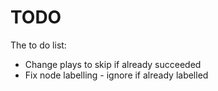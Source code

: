 # TODO
The to do list:

* Change plays to skip if already succeeded
* Fix node labelling - ignore if already labelled
